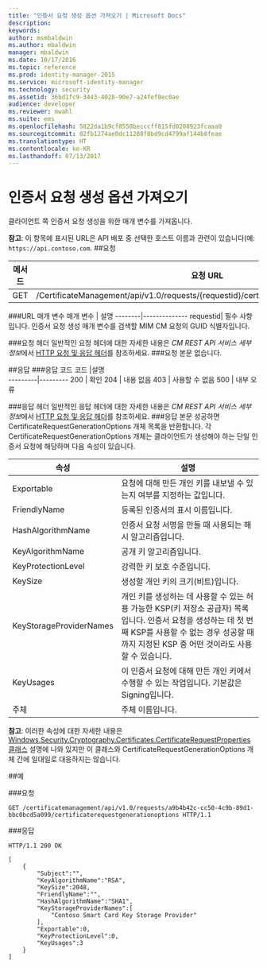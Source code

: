 ```yaml
---
title: "인증서 요청 생성 옵션 가져오기 | Microsoft Docs"
description: 
keywords: 
author: msmbaldwin
ms.author: mbaldwin
manager: mbaldwin
ms.date: 10/17/2016
ms.topic: reference
ms.prod: identity-manager-2015
ms.service: microsoft-identity-manager
ms.technology: security
ms.assetid: 36bd1fc9-3443-4028-90e7-a24fef0ec0ae
audience: developer
ms.reviewer: mwahl
ms.suite: ems
ms.openlocfilehash: 5822da1b9cf8558becccff815fd0208923fcaaa0
ms.sourcegitcommit: 02fb1274ae0dc11288f8bd9cd4799af144b8feae
ms.translationtype: HT
ms.contentlocale: ko-KR
ms.lasthandoff: 07/13/2017
---
```

# <a name="get-certificate-request-generation-options"></a>인증서 요청 생성 옵션 가져오기

클라이언트 쪽 인증서 요청 생성을 위한 매개 변수를 가져옵니다.

**참고**: 이 항목에 표시된 URL은 API 배포 중 선택한 호스트 이름과 관련이 있습니다(예: `https://api.contoso.com`.
##<a name="request"></a>요청


메서드  |요청 URL  
---------|---------
GET     |/CertificateManagement/api/v1.0/requests/{requestid}/certificaterequestgenerationoptions

###<a name="url-parameters"></a>URL 매개 변수
매개 변수 | 설명
--------|--------------
requestid| 필수 사항입니다. 인증서 요청 생성 매개 변수를 검색할 MIM CM 요청의 GUID 식별자입니다.

###<a name="request-headers"></a>요청 헤더
일반적인 요청 헤더에 대한 자세한 내용은 *CM REST API 서비스 세부 정보*에서 [HTTP 요청 및 응답 헤더](certificate-management-rest-api-service-details.md#http-request-and-response-headers)를 참조하세요.
###<a name="request-body"></a>요청 본문
없습니다.


##<a name="response"></a>응답
###<a name="response-codes"></a>응답 코드
코드  |설명  
---------|---------
200 | 확인
204 | 내용 없음
403 | 사용할 수 없음
500 | 내부 오류

###<a name="response-headers"></a>응답 헤더
일반적인 응답 헤더에 대한 자세한 내용은 *CM REST API 서비스 세부 정보*에서 [HTTP 요청 및 응답 헤더](certificate-management-rest-api-service-details.md#http-request-and-response-headers)를 참조하세요.
###<a name="response-body"></a>응답 본문
성공하면 CertificateRequestGenerationOptions 개체 목록을 반환합니다. 각 CertificateRequestGenerationOptions 개체는 클라이언트가 생성해야 하는 단일 인증서 요청에 해당하며 다음 속성이 있습니다.

속성| 설명
--------|-----------
Exportable | 요청에 대해 만든 개인 키를 내보낼 수 있는지 여부를 지정하는 값입니다.
FriendlyName | 등록된 인증서의 표시 이름입니다.
HashAlgorithmName | 인증서 요청 서명을 만들 때 사용되는 해시 알고리즘입니다.
KeyAlgorithmName | 공개 키 알고리즘입니다.
KeyProtectionLevel | 강력한 키 보호 수준입니다.
KeySize | 생성할 개인 키의 크기(비트)입니다.
KeyStorageProviderNames | 개인 키를 생성하는 데 사용할 수 있는 허용 가능한 KSP(키 저장소 공급자) 목록입니다. 인증서 요청을 생성하는 데 첫 번째 KSP를 사용할 수 없는 경우 성공할 때까지 지정된 KSP 중 어떤 것이라도 사용할 수 있습니다.
KeyUsages | 이 인증서 요청에 대해 만든 개인 키에서 수행할 수 있는 작업입니다. 기본값은 Signing입니다.
주체 | 주체 이름입니다.

**참고**: 이러한 속성에 대한 자세한 내용은 [Windows.Security.Cryptography.Certificates.CertificateRequestProperties 클래스](https://msdn.microsoft.com/library/windows/apps/br212079.aspx) 설명에 나와 있지만 이 클래스와 CertificateRequestGenerationOptions 개체 간에 일대일로 대응하지는 않습니다.

##<a name="example"></a>예

###<a name="request"></a>요청
```
GET /certificatemanagement/api/v1.0/requests/a9b4b42c-cc50-4c9b-89d1-bbc0bcd5a099/certificaterequestgenerationoptions HTTP/1.1

```
###<a name="response"></a>응답
```
HTTP/1.1 200 OK

[
    {
        "Subject":"",
        "KeyAlgorithmName":"RSA",
        "KeySize":2048,
        "FriendlyName":"",
        "HashAlgorithmName":"SHA1",
        "KeyStorageProviderNames":[
            "Contoso Smart Card Key Storage Provider"
        ],
        "Exportable":0,
        "KeyProtectionLevel":0,
        "KeyUsages":3
    }
]
```       
